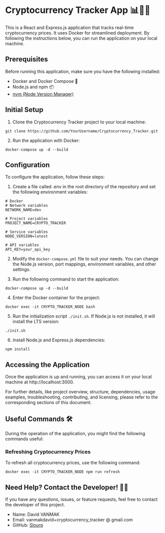 # Cryptocurrency Tracker App 📊💱🚀

This is a React and Express.js application that tracks real-time cryptocurrency prices. It uses Docker for streamlined deployment. By following the instructions below, you can run the application on your local machine.

## Prerequisites

Before running this application, make sure you have the following installed:

- Docker and Docker Compose 🐳
- Node.js and npm 📦
- [nvm (Node Version Manager)](https://github.com/nvm-sh/nvm#installing-and-updating)

## Initial Setup

1. Clone the Cryptocurrency Tracker project to your local machine:

```shell
git clone https://github.com/YourUsername/Cryptocurrency_Tracker.git
```

2. Run the application with Docker:

```shell
docker-compose up -d --build
```

## Configuration

To configure the application, follow these steps:

1. Create a file called .env in the root directory of the repository and set the following environment variables:

```shell
# Docker
# Network variables
NETWORK_NAME=dev

# Project variables
PROJECT_NAME=CRYPTO_TRACKER

# Service variables
NODE_VERSION=latest

# API variables
API_KEY=your_api_key
```

2. Modify the `docker-compose.yml` file to suit your needs. You can change the Node.js version, port mappings, environment variables, and other settings.

3. Run the following command to start the application:

```shell
docker-compose up -d --build 
```

4. Enter the Docker container for the project:

```shell
docker exec -it CRYPTO_TRACKER_NODE bash
```

5. Run the initialization script `./init.sh`. If Node.js is not installed, it will install the LTS version:

```shell
./init.sh
```

6. Install Node.js and Express.js dependencies:

```shell
npm install
```

## Accessing the Application

Once the application is up and running, you can access it on your local machine at http://localhost:3000.

For further details, like project overview, structure, dependencies, usage examples, troubleshooting, contributing, and licensing, please refer to the corresponding sections of this document.

## Useful Commands 🛠️

During the operation of the application, you might find the following commands useful:

### Refreshing Cryptocurrency Prices

To refresh all cryptocurrency prices, use the following command:

```shell
docker exec -it CRYPTO_TRACKER_NODE npm run refresh
```

## Need Help? Contact the Developer! 🙋‍♂️

If you have any questions, issues, or feature requests, feel free to contact the developer of this project.

- Name: David VANMAK
- Email: vanmakdavid+cryptocurrency_tracker @ gmail.com
- GitHub: [Slourp](https://github.com/Slourp/)
